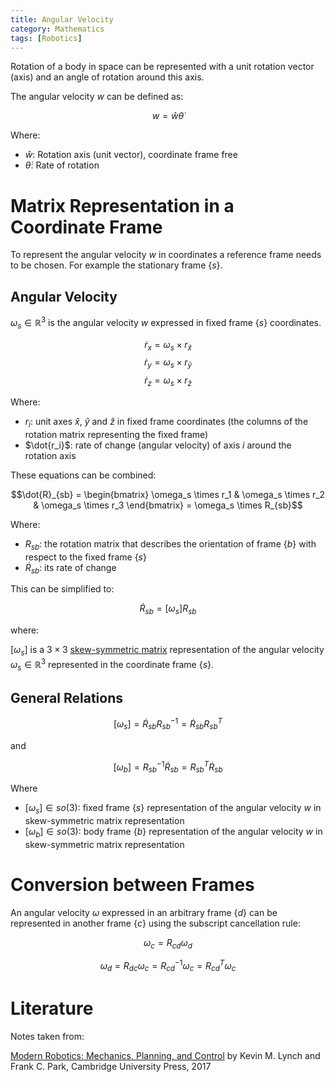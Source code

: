 ```yaml
---
title: Angular Velocity
category: Mathematics
tags: [Robotics]
---
```

Rotation of a body in space can be represented with a unit rotation vector
(axis) and an angle of rotation around this axis.

The angular velocity $w$ can be defined as:

$$w = \hat{w} \dot{\theta}$$

Where:

- $\hat{w}$: Rotation axis (unit vector), coordinate frame free
- $\dot{\theta}$: Rate of rotation

# Matrix Representation in a Coordinate Frame

To represent the angular velocity $w$ in coordinates a reference
frame needs to be chosen. For example the stationary frame $\{s\}$.


## Angular Velocity

$\omega_s \in \mathbb{R}^3$ is the angular velocity $w$ expressed in
fixed frame $\{s\}$ coordinates.

$$\dot{r}_x = \omega_s \times r_{\hat{x}}$$
$$\dot{r}_y = \omega_s \times r_{\hat{y}}$$
$$\dot{r}_z = \omega_s \times r_{\hat{z}}$$


Where:

- $r_i$: unit axes $\hat{x}$, $\hat{y}$ and $\hat{z}$ in fixed frame coordinates (the columns of the rotation matrix representing the fixed frame)
- $\dot{r_i}$: rate of change (angular velocity) of axis $i$ around the rotation axis


These equations can be combined:

$$\dot{R}_{sb} = \begin{bmatrix}
\omega_s \times r_1 & \omega_s \times r_2 &  \omega_s \times r_3
\end{bmatrix} = \omega_s \times R_{sb}$$


Where:

- $R_{sb}$: the rotation matrix that describes the orientation of frame $\{b\}$ with respect to the fixed frame $\{s\}$
- $\dot{R}_{sb}$: its rate of change

This can be simplified to:

$$\dot{R}_{sb} = [\omega_s]R_{sb}$$

where:

$[\omega_s]$ is a $3 \times 3$ [skew-symmetric matrix]({filename}/skew_symmetric_matrix.md) representation of  the angular velocity $\omega_s \in \mathbb{R}^3$ represented in the coordinate frame $\{s\}$.


## General Relations


$$[\omega_s] = \dot{R}_{sb}R_{sb}^{-1} = \dot{R}_{sb}R_{sb}^T$$

and

$$[\omega_b] = R_{sb}^{-1}\dot{R}_{sb}= R_{sb}^T\dot{R}_{sb}$$

Where

- $[\omega_s] \in so(3)$: fixed frame $\{s\}$ representation of the angular velocity $w$ in skew-symmetric matrix representation
- $[\omega_b] \in so(3)$: body frame $\{b\}$  representation of the angular velocity $w$ in skew-symmetric matrix representation 

# Conversion between Frames

An angular velocity $\omega$ expressed in an arbitrary frame $\{d\}$
can be represented in another frame $\{c\}$ using the 
subscript cancellation rule:

$$\omega_c = R_{cd}\omega_d$$

$$\omega_d = R_{dc}\omega_c = R^{-1}_{cd}\omega_c = R^T_{cd}\omega_c$$

# Literature

Notes taken from:

[Modern Robotics: Mechanics, Planning, and Control](http://hades.mech.northwestern.edu/index.php/Modern_Robotics) by Kevin M. Lynch and Frank C. Park, Cambridge University Press, 2017
